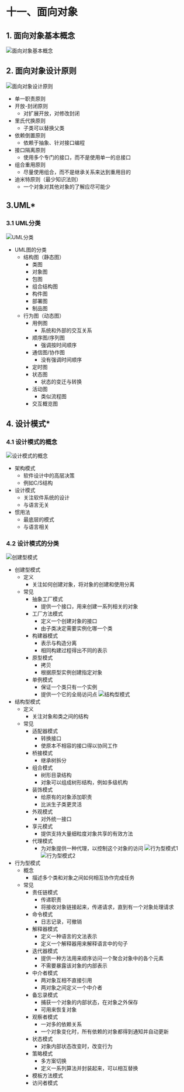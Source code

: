 # 十一、面向对象

## 1. 面向对象基本概念

![面向对象基本概念](../../img/软考/面向对象基本概念.jpg)

## 2. 面向对象设计原则

![面向对象设计原则](../../img/软考/面向对象设计原则.jpg)
- 单一职责原则
- 开放-封闭原则
	- 对扩展开放，对修改封闭
- 里氏代换原则
	- 子类可以替换父类
- 依赖倒置原则
	- 依赖于抽象、针对接口编程
- 接口隔离原则
	- 使用多个专门的接口，而不是使用单一的总接口
- 组合重用原则
	- 尽量使用组合，而不是继承关系来达到重用目的
- 迪米特原则（最少知识法则）
	- 一个对象对其他对象的了解应尽可能少

## 3.UML*

### 3.1 UML分类

![UML分类](../../img/软考/UML分类.jpg)
- UML图的分类
	- 结构图（静态图）
		- 类图
		- 对象图
		- 包图
		- 组合结构图
		- 构件图
		- 部署图
		- 制品图
	- 行为图（动态图）
		- 用例图
			- 系统和外部的交互关系
		- 顺序图/序列图
			- 强调按时间顺序
		- 通信图/协作图
			- 没有强调时间顺序
		- 定时图
		- 状态图
			- 状态的变迁与转换
		- 活动图
			- 类似流程图
		- 交互概览图

## 4. 设计模式*

### 4.1 设计模式的概念

![设计模式的概念](../../img/软考/设计模式的概念.jpg)
- 架构模式
	- 软件设计中的高层决策
	- 例如C/S结构
- 设计模式
	- 关注软件系统的设计
	- 与语言无关
- 惯用法
	- 最底层的模式
	- 与语言相关

### 4.2 设计模式的分类

![创建型模式](../../img/软考/创建型模式.jpg)
- 创建型模式
	- 定义
		- 关注如何创建对象，将对象的创建和使用分离
	- 常见
		- 抽象工厂模式
			- 提供一个接口，用来创建一系列相关的对象
		- 工厂方法模式
			- 定义一个创建对象的接口
			- 由子类决定需要实例化哪一个类
		- 构建器模式
			- 表示与构造分离
			- 相同构建过程得出不同的表示
		- 原型模式
			- 拷贝
			- 根据原型实例创建指定对象
		- 单例模式
			- 保证一个类只有一个实例
			- 提供一个它的全局访问点
![结构型模式](../../img/软考/结构型模式.jpg)
- 结构型模式
	- 定义
		- 关注对象和类之间的结构
	- 常见
		- 适配器模式
			- 转换接口
			- 使原本不相容的接口得以协同工作
		- 桥接模式
			- 继承树拆分
		- 组合模式
			- 树形目录结构
			- 对象可以组成树形结构，例如多级机构
		- 装饰模式
			- 给原有的对象添加职责
			- 比派生子类更灵活
		- 外观模式
			- 对外统一接口
		- 享元模式
			- 提供支持大量细粒度对象共享的有效方法
		- 代理模式
			- 为对象提供一种代理，以控制这个对象的访问
![行为型模式1](../../img/软考/行为型模式1.jpg)
![行为型模式2](../../img/软考/行为型模式2.jpg)
- 行为型模式
	- 概念
		- 描述多个类和对象之间如何相互协作完成任务
	- 常见
		- 责任链模式
			- 传递职责
			- 将接收对象链接起来，传递请求，直到有一个对象处理请求
		- 命令模式
			- 日志记录，可撤销
		- 解释器模式
			- 定义一种语言的文法表示
			- 定义一个解释器用来解释语言中的句子
		- 迭代器模式
			- 提供一种方法用来顺序访问一个聚合对象中的各个元素
			- 不需要暴露该对象的内部表示
		- 中介者模式
			- 两对象互相不直接引用
			- 两对象之间定义一个中介者
		- 备忘录模式
			- 捕获一个对象的内部状态，在对象之外保存
			- 可用来恢复对象
		- 观察者模式
			- 一对多的依赖关系
			- 一个对象变化时，所有依赖的对象都得到通知并自动更新
		- 状态模式
			- 对象内部状态改变时，改变行为
		- 策略模式
			- 多方案切换
			- 定义一系列算法并封装起来，可以相互替换
		- 模板方法模式
		- 访问者模式